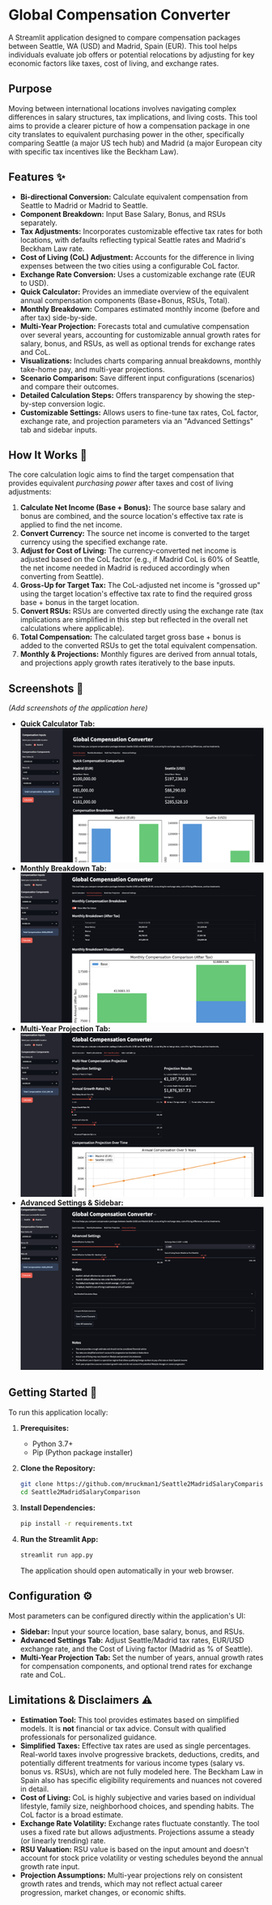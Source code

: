 # Global Compensation Converter

A Streamlit application designed to compare compensation packages between Seattle, WA (USD) and Madrid, Spain (EUR). This tool helps individuals evaluate job offers or potential relocations by adjusting for key economic factors like taxes, cost of living, and exchange rates.

## Purpose

Moving between international locations involves navigating complex differences in salary structures, tax implications, and living costs. This tool aims to provide a clearer picture of how a compensation package in one city translates to equivalent purchasing power in the other, specifically comparing Seattle (a major US tech hub) and Madrid (a major European city with specific tax incentives like the Beckham Law).

## Features ✨

* **Bi-directional Conversion:** Calculate equivalent compensation from Seattle to Madrid or Madrid to Seattle.
* **Component Breakdown:** Input Base Salary, Bonus, and RSUs separately.
* **Tax Adjustments:** Incorporates customizable effective tax rates for both locations, with defaults reflecting typical Seattle rates and Madrid's Beckham Law rate.
* **Cost of Living (CoL) Adjustment:** Accounts for the difference in living expenses between the two cities using a configurable CoL factor.
* **Exchange Rate Conversion:** Uses a customizable exchange rate (EUR to USD).
* **Quick Calculator:** Provides an immediate overview of the equivalent annual compensation components (Base+Bonus, RSUs, Total).
* **Monthly Breakdown:** Compares estimated monthly income (before and after tax) side-by-side.
* **Multi-Year Projection:** Forecasts total and cumulative compensation over several years, accounting for customizable annual growth rates for salary, bonus, and RSUs, as well as optional trends for exchange rates and CoL.
* **Visualizations:** Includes charts comparing annual breakdowns, monthly take-home pay, and multi-year projections.
* **Scenario Comparison:** Save different input configurations (scenarios) and compare their outcomes.
* **Detailed Calculation Steps:** Offers transparency by showing the step-by-step conversion logic.
* **Customizable Settings:** Allows users to fine-tune tax rates, CoL factor, exchange rate, and projection parameters via an "Advanced Settings" tab and sidebar inputs.

## How It Works 🧮

The core calculation logic aims to find the target compensation that provides equivalent *purchasing power* after taxes and cost of living adjustments:

1.  **Calculate Net Income (Base + Bonus):** The source base salary and bonus are combined, and the source location's effective tax rate is applied to find the net income.
2.  **Convert Currency:** The source net income is converted to the target currency using the specified exchange rate.
3.  **Adjust for Cost of Living:** The currency-converted net income is adjusted based on the CoL factor (e.g., if Madrid CoL is 60% of Seattle, the net income needed in Madrid is reduced accordingly when converting from Seattle).
4.  **Gross-Up for Target Tax:** The CoL-adjusted net income is "grossed up" using the target location's effective tax rate to find the required gross base + bonus in the target location.
5.  **Convert RSUs:** RSUs are converted directly using the exchange rate (tax implications are simplified in this step but reflected in the overall net calculations where applicable).
6.  **Total Compensation:** The calculated target gross base + bonus is added to the converted RSUs to get the total equivalent compensation.
7.  **Monthly & Projections:** Monthly figures are derived from annual totals, and projections apply growth rates iteratively to the base inputs.

## Screenshots 📸

*(Add screenshots of the application here)*

* **Quick Calculator Tab:**
    ![Screenshot of Main Page Tab](assets/MainPage.png)
* **Monthly Breakdown Tab:**
    ![Screenshot of Monthly Breakdown Tab](assets/MonthlyBreakdown.png)
* **Multi-Year Projection Tab:**
    ![Screenshot of Multi Year Projection Tab](assets/MultiYearProjection.png)
* **Advanced Settings & Sidebar:**
    ![Screenshot of Advanced Settings Tab](assets/AdvancedSettings.png)

## Getting Started 🚀

To run this application locally:

1.  **Prerequisites:**
    * Python 3.7+
    * Pip (Python package installer)

2.  **Clone the Repository:**
    ```bash
    git clone https://github.com/mruckman1/Seattle2MadridSalaryComparison
    cd Seattle2MadridSalaryComparison
    ```

3.  **Install Dependencies:**
    ```bash
    pip install -r requirements.txt
    ```

4.  **Run the Streamlit App:**
    ```bash
    streamlit run app.py
    ```
    The application should open automatically in your web browser.

## Configuration ⚙️

Most parameters can be configured directly within the application's UI:

* **Sidebar:** Input your source location, base salary, bonus, and RSUs.
* **Advanced Settings Tab:** Adjust Seattle/Madrid tax rates, EUR/USD exchange rate, and the Cost of Living factor (Madrid as % of Seattle).
* **Multi-Year Projection Tab:** Set the number of years, annual growth rates for compensation components, and optional trend rates for exchange rate and CoL.

## Limitations & Disclaimers ⚠️

* **Estimation Tool:** This tool provides estimates based on simplified models. It is **not** financial or tax advice. Consult with qualified professionals for personalized guidance.
* **Simplified Taxes:** Effective tax rates are used as single percentages. Real-world taxes involve progressive brackets, deductions, credits, and potentially different treatments for various income types (salary vs. bonus vs. RSUs), which are not fully modeled here. The Beckham Law in Spain also has specific eligibility requirements and nuances not covered in detail.
* **Cost of Living:** CoL is highly subjective and varies based on individual lifestyle, family size, neighborhood choices, and spending habits. The CoL factor is a broad estimate.
* **Exchange Rate Volatility:** Exchange rates fluctuate constantly. The tool uses a fixed rate but allows adjustments. Projections assume a steady (or linearly trending) rate.
* **RSU Valuation:** RSU value is based on the input amount and doesn't account for stock price volatility or vesting schedules beyond the annual growth rate input.
* **Projection Assumptions:** Multi-year projections rely on consistent growth rates and trends, which may not reflect actual career progression, market changes, or economic shifts.